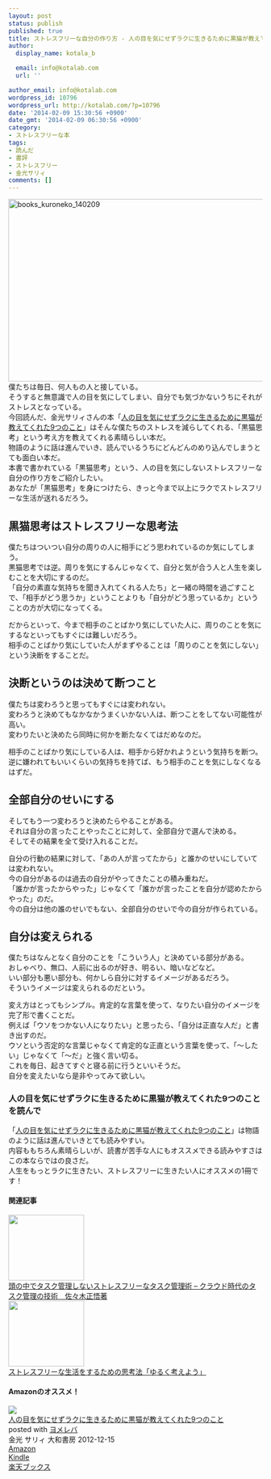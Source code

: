 ```yaml
---
layout: post
status: publish
published: true
title: ストレスフリーな自分の作り方 - 人の目を気にせずラクに生きるために黒猫が教えてくれた9つのこと 金光サリィ著
author:
  display_name: kotala_b

  email: info@kotalab.com
  url: ''

author_email: info@kotalab.com
wordpress_id: 10796
wordpress_url: http://kotalab.com/?p=10796
date: '2014-02-09 15:30:56 +0900'
date_gmt: '2014-02-09 06:30:56 +0900'
category:
- ストレスフリーな本
tags:
- 読んだ
- 書評
- ストレスフリー
- 金光サリィ
comments: []
---
```

<p><img src="http://kotalab.com/wp-content/uploads/books_kuroneko_140209-546x361.jpg" alt="books_kuroneko_140209" width="546" height="361" class="alignnone size-large wp-image-10797" /><br />
僕たちは毎日、何人もの人と接している。<br />
そうすると無意識で人の目を気にしてしまい、自分でも気づかないうちにそれがストレスとなっている。<br />
今回読んだ、金光サリィさんの本「<a href="http://www.amazon.co.jp/exec/obidos/asin/4479771808/same-22/" rel="nofollow" target="_blank">人の目を気にせずラクに生きるために黒猫が教えてくれた9つのこと</a>」はそんな僕たちのストレスを減らしてくれる、「黒猫思考」という考え方を教えてくれる素晴らしい本だ。<br />
物語のように話は進んでいき、読んでいるうちにどんどんのめり込んでしまうとても面白い本だ。<br />
本書で書かれている「黒猫思考」という、人の目を気にしないストレスフリーな自分の作り方をご紹介したい。<br />
あなたが「黒猫思考」を身につけたら、きっと今まで以上にラクでストレスフリーな生活が送れるだろう。<br />
<!--more--></p>
<h2>黒猫思考はストレスフリーな思考法</h2>
<p>僕たちはついつい自分の周りの人に相手にどう思われているのか気にしてしまう。<br />
黒猫思考では逆。周りを気にするんじゃなくて、自分と気が合う人と人生を楽しむことを大切にするのだ。<br />
「自分の素直な気持ちを聞き入れてくれる人たち」と一緒の時間を過ごすことで、<span class="b">「相手がどう思うか」ということよりも「自分がどう思っているか」</span>ということの方が大切になってくる。</p>
<p>だからといって、今まで相手のことばかり気にしていた人に、周りのことを気にするなといってもすぐには難しいだろう。<br />
相手のことばかり気にしていた人がまずやることは<span class="b">「周りのことを気にしない」という決断をする</span>ことだ。</p>
<h2>決断というのは決めて断つこと</h2>
<p>僕たちは変わろうと思ってもすぐには変われない。<br />
変わろうと決めてもなかなかうまくいかない人は、断つことをしてない可能性が高い。<br />
<span class="b">変わりたいと決めたら同時に何かを断たなくてはだめなのだ。</span></p>
<p>相手のことばかり気にしている人は、相手から好かれようという気持ちを断つ。<br />
逆に嫌われてもいいくらいの気持ちを持てば、もう相手のことを気にしなくなるはずだ。</p>
<h2>全部自分のせいにする</h2>
<p>そしてもう一つ変わろうと決めたらやることがある。<br />
それは自分の言ったことやったことに対して、全部自分で選んで決める。<br />
そしてその結果を全て受け入れることだ。</p>
<p>自分の行動の結果に対して、「あの人が言ってたから」と誰かのせいにしていては変われない。<br />
今の自分があるのは過去の自分がやってきたことの積み重ねだ。<br />
「誰かが言ったからやった」じゃなくて「誰かが言ったことを自分が認めたからやった」のだ。<br />
今の自分は他の誰のせいでもない、全部自分のせいで今の自分が作られている。</p>
<h2>自分は変えられる</h2>
<p>僕たちはなんとなく自分のことを「こういう人」と決めている部分がある。<br />
おしゃべり、無口、人前に出るのが好き、明るい、暗いなどなど。<br />
いい部分も悪い部分も、何かしら自分に対するイメージがあるだろう。<br />
そういうイメージは変えられるのだという。</p>
<p>変え方はとってもシンプル。<span class="b">肯定的な言葉を使って、なりたい自分のイメージを完了形で書く</span>ことだ。<br />
例えば「ウソをつかない人になりたい」と思ったら、「自分は正直な人だ」と書き出すのだ。<br />
ウソという否定的な言葉じゃなくて肯定的な正直という言葉を使って、「〜したい」じゃなくて「〜だ」と強く言い切る。<br />
これを毎日、起きてすぐと寝る前に行うといいそうだ。<br />
自分を変えたいなら是非やってみて欲しい。</p>
<h3>人の目を気にせずラクに生きるために黒猫が教えてくれた9つのことを読んで</h3>
<p>「<a href="http://www.amazon.co.jp/exec/obidos/asin/4479771808/same-22/" rel="nofollow" target="_blank">人の目を気にせずラクに生きるために黒猫が教えてくれた9つのこと</a>」は物語のように話は進んでいきとても読みやすい。<br />
内容ももちろん素晴らしいが、読書が苦手な人にもオススメできる読みやすさはこの本ならではの良さだ。<br />
人生をもっとラクに生きたい、ストレスフリーに生きたい人にオススメの1冊です！</p>
<h4 class="rel">関連記事</h4>
<div class="shht">
<div class="shhtimg"><a href="http://kotalab.com/books-cloud-task" target="_blank"><img src="http://kotalab.com/wp-content/uploads/plan-next-action_140103-546x409.jpg" alt="" width="150" height="130" /></a></div>
<div class="shhttext"><a href="http://kotalab.com/books-cloud-task" target="_blank">頭の中でタスク管理しないストレスフリーなタスク管理術 &ndash; クラウド時代のタスク管理の技術　佐々木正悟著</a><a href="http://b.hatena.ne.jp/entry/http://kotalab.com/books-cloud-task" target="_blank"><img border="0" src="http://b.hatena.ne.jp/entry/image/http://kotalab.com/books-cloud-task" alt="" /></a></div>
</div>
<div class="shht">
<div class="shhtimg"><a href="http://kotalab.com/books-thinking" target="_blank"><img src="http://kotalab.com/wp-content/uploads/yuruku_121129-448x336.jpg" alt="" width="150" height="130" /></a></div>
<div class="shhttext"><a href="http://kotalab.com/books-thinking" target="_blank">ストレスフリーな生活をするための思考法「ゆるく考えよう」</a><span class="removed_link" title="http://b.hatena.ne.jp/entry/http://kotalab.com/books-thinking"><img border="0" src="http://b.hatena.ne.jp/entry/image/http://kotalab.com/books-thinking" alt="" /></span></div>
</div>
<h4 class="aam">Amazonのオススメ！</h4>
<div class="booklink-box">
<div class="booklink-image"><a href="http://www.amazon.co.jp/exec/obidos/asin/4479771808/same-22/" rel="nofollow" target="_blank"><img src="http://ecx.images-amazon.com/images/I/51MW7e5rPSL._SL160_.jpg" style="border: none;" /></a></div>
<div class="booklink-info">
<div class="booklink-name"><a href="http://www.amazon.co.jp/exec/obidos/asin/4479771808/same-22/" rel="nofollow" target="_blank">人の目を気にせずラクに生きるために黒猫が教えてくれた9つのこと</a>
<div class="booklink-powered-date">posted with <a href="http://yomereba.com" rel="nofollow" target="_blank">ヨメレバ</a></div>
</div>
<div class="booklink-detail">金光 サリィ 大和書房 2012-12-15    </div>
<div class="booklink-link2">
<div class="shoplinkamazon"><a href="http://www.amazon.co.jp/exec/obidos/asin/4479771808/same-22/" rel="nofollow" target="_blank" title="アマゾン" >Amazon</a></div>
<div class="shoplinkkindle"><a href="http://www.amazon.co.jp/gp/search?keywords=%90l%82%CC%96%DA%82%F0%8BC%82%C9%82%B9%82%B8%83%89%83N%82%C9%90%B6%82%AB%82%E9%82%BD%82%DF%82%C9%8D%95%94L%82%AA%8B%B3%82%A6%82%C4%82%AD%82%EA%82%BD9%82%C2%82%CC%82%B1%82%C6&__mk_ja_JP=%83J%83%5E%83J%83i&url=node%3D2275256051&tag=same-22" rel="nofollow" target="_blank" >Kindle</a></div>
<div class="shoplinkrakuten"><a href="http://c.af.moshimo.com/af/c/click?a_id=374941&p_id=56&pc_id=56&pl_id=637&s_v=b5Rz2P0601xu&url=http%3A%2F%2Fbooks.rakuten.co.jp%2Frb%2F12085501%2F" rel="nofollow" target="_blank" title="楽天ブックス" >楽天ブックス</a></div>
</p></div>
</div>
<div class="booklink-footer"></div>
</div>

